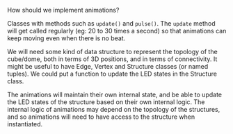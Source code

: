How should we implement animations?

Classes with methods such as `update()` and `pulse()`. The `update` method will get called regularly (eg: 20 to 30 times a second) so that animations can keep moving even when there is no beat.

We will need some kind of data structure to represent the topology of the cube/dome, both in terms of 3D positions, and in terms of connectivity. It might be useful to have Edge, Vertex and Structure classes (or named tuples). We could put a function to update the LED states in the Structure class.

The animations will maintain their own internal state, and be able to update the LED states of the structure based on their own internal logic. The internal logic of animations may depend on the topology of the structures, and so animations will need to have access to the structure when instantiated.
